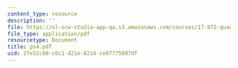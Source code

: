 ```yaml
---
content_type: resource
description: ''
file: https://ol-ocw-studio-app-qa.s3.amazonaws.com/courses/17-872-quantitative-research-in-political-science-and-public-policy-spring-2004/2fe32c80c6c1d21e8214ce07775097df_ps4.pdf
file_type: application/pdf
resourcetype: Document
title: ps4.pdf
uid: 2fe32c80-c6c1-d21e-8214-ce07775097df
---
```

